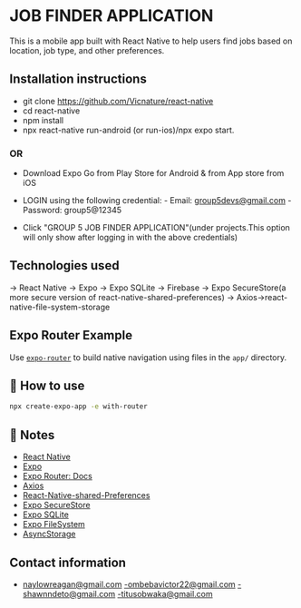 # JOB FINDER APPLICATION
This is a mobile app built with React Native to help users find jobs based on location, job type, and other preferences.

## Installation instructions
- git clone https://github.com/Vicnature/react-native
- cd react-native
- npm install
- npx react-native run-android (or run-ios)/npx expo start.

### OR

- Download Expo Go from Play Store for Android & from App store from iOS
- LOGIN using the following credential:
        - Email: group5devs@gmail.com
        - Password: group5@12345

- Click "GROUP 5 JOB FINDER APPLICATION"(under projects.This option will only show after logging in with the above credentials)

## Technologies used
-> React Native -> Expo -> Expo SQLite -> Firebase -> Expo SecureStore(a more secure version of react-native-shared-preferences) -> Axios->react-native-file-system-storage

## Expo Router Example

Use [`expo-router`](https://docs.expo.dev/router/introduction/) to build native navigation using files in the `app/` directory.

## 🚀 How to use

```sh
npx create-expo-app -e with-router
```

## 📝 Notes
- [React Native](https://reactnative.dev/)
- [Expo](https://docs.expo.dev/versions/latest/sdk/securestore/)
- [Expo Router: Docs](https://docs.expo.dev/router/introduction/)
- [Axios](https://medium.com/@menahilmahi144/get-and-post-api-using-axios-2e3e051f0c61)
- [React-Native-shared-Preferences](https://www.npmjs.com/package/react-native-shared-preferences)
- [Expo SecureStore](https://docs.expo.dev/versions/latest/sdk/securestore/)
- [Expo SQLite](https://docs.expo.dev/versions/latest/sdk/sqlite/)
- [Expo FileSystem](https://docs.expo.dev/versions/latest/sdk/filesystem/#createfileasyncparenturi-filename-mimetype)
- [AsyncStorage](https://reactnative.dev/docs/asyncstorage)


## Contact information
- naylowreagan@gmail.com
-ombebavictor22@gmail.com
-shawnndeto@gmail.com
-titusobwaka@gmail.com
